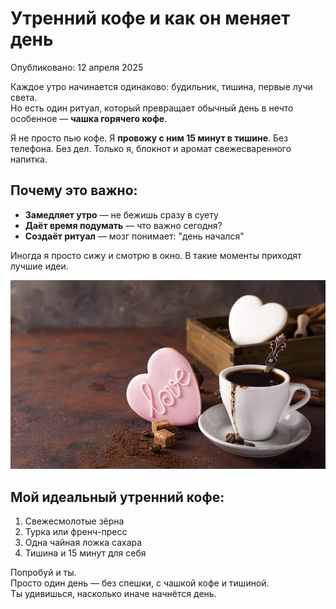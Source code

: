 # Утренний кофе и как он меняет день

Опубликовано: 12 апреля 2025

Каждое утро начинается одинаково: будильник, тишина, первые лучи света.  
Но есть один ритуал, который превращает обычный день в нечто особенное — **чашка горячего кофе**.

Я не просто пью кофе. Я **провожу с ним 15 минут в тишине**. Без телефона. Без дел. Только я, блокнот и аромат свежесваренного напитка.

## Почему это важно:

- **Замедляет утро** — не бежишь сразу в суету
- **Даёт время подумать** — что важно сегодня?
- **Создаёт ритуал** — мозг понимает: "день начался"

Иногда я просто сижу и смотрю в окно. В такие моменты приходят лучшие идеи.

![Чашка кофе](images/coffee.jpg)

## Мой идеальный утренний кофе:
1. Свежесмолотые зёрна
2. Турка или френч-пресс
3. Одна чайная ложка сахара
4. Тишина и 15 минут для себя

Попробуй и ты.  
Просто один день — без спешки, с чашкой кофе и тишиной.  
Ты удивишься, насколько иначе начнётся день.
